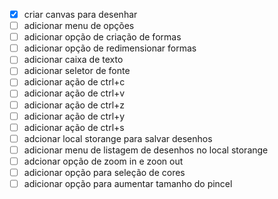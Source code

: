 * [X] criar canvas para desenhar
* [ ] adicionar menu de opções
* [ ] adicionar opção de criação de formas
* [ ] adicionar opção de redimensionar formas
* [ ] adicionar caixa de texto
* [ ] adicionar seletor de fonte
* [ ] adicionar ação de ctrl+c
* [ ] adicionar ação de ctrl+v
* [ ] adicionar ação de ctrl+z
* [ ] adicionar ação de ctrl+y
* [ ] adicionar ação de ctrl+s
* [ ] adcionar local storange para salvar desenhos
* [ ] adicionar menu de listagem de desenhos no local storange
* [ ] adcionar opção de zoom in e zoon out
* [ ] adicionar opção para seleção de cores
* [ ] adicionar opção para aumentar tamanho do pincel
